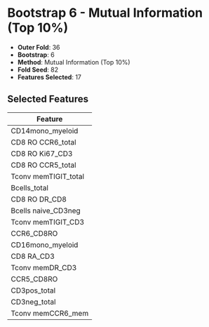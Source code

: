 # Bootstrap 6 - Mutual Information (Top 10%)

- **Outer Fold**: 36
- **Bootstrap**: 6
- **Method**: Mutual Information (Top 10%)
- **Fold Seed**: 82
- **Features Selected**: 17

## Selected Features

| Feature |
|---------|
| CD14mono_myeloid |
| CD8 RO CCR6_total |
| CD8  RO Ki67_CD3 |
| CD8 RO CCR5_total |
| Tconv memTIGIT_total |
| Bcells_total |
| CD8 RO DR_CD8 |
| Bcells naive_CD3neg |
| Tconv memTIGIT_CD3 |
| CCR6_CD8RO |
| CD16mono_myeloid |
| CD8 RA_CD3 |
| Tconv memDR_CD3 |
| CCR5_CD8RO |
| CD3pos_total |
| CD3neg_total |
| Tconv memCCR6_mem |
